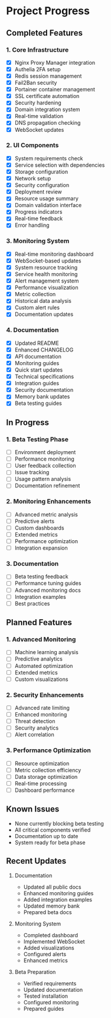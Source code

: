 # Project Progress

## Completed Features

### 1. Core Infrastructure
- [x] Nginx Proxy Manager integration
- [x] Authelia 2FA setup
- [x] Redis session management
- [x] Fail2Ban security
- [x] Portainer container management
- [x] SSL certificate automation
- [x] Security hardening
- [x] Domain integration system
- [x] Real-time validation
- [x] DNS propagation checking
- [x] WebSocket updates

### 2. UI Components
- [x] System requirements check
- [x] Service selection with dependencies
- [x] Storage configuration
- [x] Network setup
- [x] Security configuration
- [x] Deployment review
- [x] Resource usage summary
- [x] Domain validation interface
- [x] Progress indicators
- [x] Real-time feedback
- [x] Error handling

### 3. Monitoring System
- [x] Real-time monitoring dashboard
- [x] WebSocket-based updates
- [x] System resource tracking
- [x] Service health monitoring
- [x] Alert management system
- [x] Performance visualization
- [x] Metric collection
- [x] Historical data analysis
- [x] Custom alert rules
- [x] Documentation updates

### 4. Documentation
- [x] Updated README
- [x] Enhanced CHANGELOG
- [x] API documentation
- [x] Monitoring guides
- [x] Quick start updates
- [x] Technical specifications
- [x] Integration guides
- [x] Security documentation
- [x] Memory bank updates
- [x] Beta testing guides

## In Progress

### 1. Beta Testing Phase
- [ ] Environment deployment
- [ ] Performance monitoring
- [ ] User feedback collection
- [ ] Issue tracking
- [ ] Usage pattern analysis
- [ ] Documentation refinement

### 2. Monitoring Enhancements
- [ ] Advanced metric analysis
- [ ] Predictive alerts
- [ ] Custom dashboards
- [ ] Extended metrics
- [ ] Performance optimization
- [ ] Integration expansion

### 3. Documentation
- [ ] Beta testing feedback
- [ ] Performance tuning guides
- [ ] Advanced monitoring docs
- [ ] Integration examples
- [ ] Best practices

## Planned Features

### 1. Advanced Monitoring
- [ ] Machine learning analysis
- [ ] Predictive analytics
- [ ] Automated optimization
- [ ] Extended metrics
- [ ] Custom visualizations

### 2. Security Enhancements
- [ ] Advanced rate limiting
- [ ] Enhanced monitoring
- [ ] Threat detection
- [ ] Security analytics
- [ ] Alert correlation

### 3. Performance Optimization
- [ ] Resource optimization
- [ ] Metric collection efficiency
- [ ] Data storage optimization
- [ ] Real-time processing
- [ ] Dashboard performance

## Known Issues
- None currently blocking beta testing
- All critical components verified
- Documentation up to date
- System ready for beta phase

## Recent Updates
1. Documentation
   - Updated all public docs
   - Enhanced monitoring guides
   - Added integration examples
   - Updated memory bank
   - Prepared beta docs

2. Monitoring System
   - Completed dashboard
   - Implemented WebSocket
   - Added visualizations
   - Configured alerts
   - Enhanced metrics

3. Beta Preparation
   - Verified requirements
   - Updated documentation
   - Tested installation
   - Configured monitoring
   - Prepared guides
